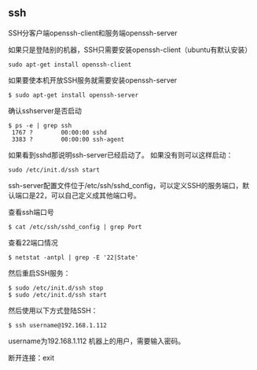 ## ssh

SSH分客户端openssh-client和服务端openssh-server

如果只是登陆别的机器，SSH只需要安装openssh-client（ubuntu有默认安装）
```
sudo apt-get install openssh-client
```

如果要使本机开放SSH服务就需要安装openssh-server
```
$ sudo apt-get install openssh-server
```

确认sshserver是否启动
```
$ ps -e | grep ssh
 1767 ?        00:00:00 sshd
 3383 ?        00:00:00 ssh-agent
```

如果看到sshd那说明ssh-server已经启动了。
如果没有则可以这样启动：
```
sudo /etc/init.d/ssh start
```

ssh-server配置文件位于/etc/ssh/sshd_config，可以定义SSH的服务端口，默认端口是22，可以自己定义成其他端口号。

查看ssh端口号
```
$ cat /etc/ssh/sshd_config | grep Port
```

查看22端口情况
```
$ netstat -antpl | grep -E '22|State'
```

然后重启SSH服务：
```
$ sudo /etc/init.d/ssh stop
$ sudo /etc/init.d/ssh start
```

然后使用以下方式登陆SSH：
```
$ ssh username@192.168.1.112
```
username为192.168.1.112 机器上的用户，需要输入密码。

断开连接：exit
